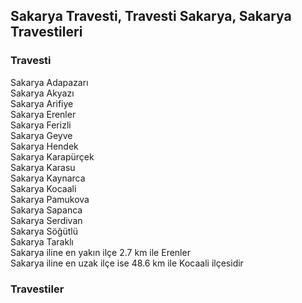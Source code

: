## Sakarya Travesti, Travesti Sakarya, Sakarya Travestileri

### Travesti

Sakarya  Adapazarı <br/>
Sakarya  Akyazı <br/>
Sakarya  Arifiye <br/>
Sakarya  Erenler <br/>
Sakarya  Ferizli<br/>
Sakarya  Geyve <br/>
Sakarya  Hendek <br/>
Sakarya  Karapürçek<br/>
Sakarya  Karasu<br/>
Sakarya  Kaynarca<br/>
Sakarya  Kocaali<br/>
Sakarya  Pamukova<br/>
Sakarya  Sapanca<br/>
Sakarya  Serdivan<br/>
Sakarya  Söğütlü<br/>
Sakarya  Taraklı<br/>
Sakarya iline en yakın ilçe 2.7 km ile Erenler<br/>
Sakarya iline en uzak ilçe ise 48.6 km ile Kocaali ilçesidir<br/>


### Travestiler

